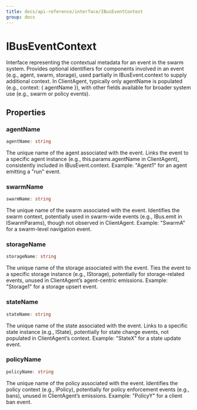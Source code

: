 ```yaml
---
title: docs/api-reference/interface/IBusEventContext
group: docs
---
```


# IBusEventContext

Interface representing the contextual metadata for an event in the swarm system.
Provides optional identifiers for components involved in an event (e.g., agent, swarm, storage), used partially in IBusEvent.context to supply additional context.
In ClientAgent, typically only agentName is populated (e.g., context: { agentName }), with other fields available for broader system use (e.g., swarm or policy events).

## Properties

### agentName

```ts
agentName: string
```

The unique name of the agent associated with the event.
Links the event to a specific agent instance (e.g., this.params.agentName in ClientAgent), consistently included in IBusEvent.context.
Example: "Agent1" for an agent emitting a "run" event.

### swarmName

```ts
swarmName: string
```

The unique name of the swarm associated with the event.
Identifies the swarm context, potentially used in swarm-wide events (e.g., IBus.emit in ISwarmParams), though not observed in ClientAgent.
Example: "SwarmA" for a swarm-level navigation event.

### storageName

```ts
storageName: string
```

The unique name of the storage associated with the event.
Ties the event to a specific storage instance (e.g., IStorage), potentially for storage-related events, unused in ClientAgent’s agent-centric emissions.
Example: "Storage1" for a storage upsert event.

### stateName

```ts
stateName: string
```

The unique name of the state associated with the event.
Links to a specific state instance (e.g., IState), potentially for state change events, not populated in ClientAgent’s context.
Example: "StateX" for a state update event.

### policyName

```ts
policyName: string
```

The unique name of the policy associated with the event.
Identifies the policy context (e.g., IPolicy), potentially for policy enforcement events (e.g., bans), unused in ClientAgent’s emissions.
Example: "PolicyY" for a client ban event.
